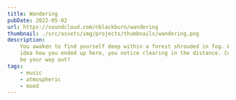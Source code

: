 ```yaml
---
title: Wandering
pubDate: 2022-05-02
url: https://soundcloud.com/nblackburn/wandering
thumbnail: ./src/assets/img/projects/thumbnails/wandering.png
description:
    You awaken to find yourself deep within a forest shrouded in fog. With no
    idea how you ended up here, you notice clearing in the distance. Could this
    be your way out?
tags:
    - music
    - atmospheric
    - mood
---
```

